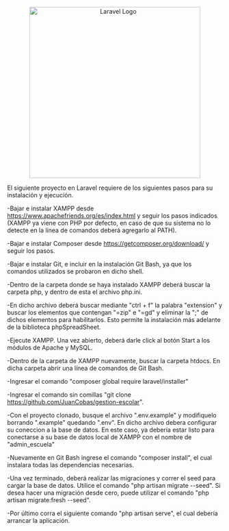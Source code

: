 <p align="center"><a href="https://laravel.com" target="_blank"><img src="https://raw.githubusercontent.com/laravel/art/master/logo-lockup/5%20SVG/2%20CMYK/1%20Full%20Color/laravel-logolockup-cmyk-red.svg" width="400" alt="Laravel Logo"></a></p>

El siguiente proyecto en Laravel requiere de los siguientes pasos para su instalación y ejecución. 

-Bajar e instalar XAMPP desde https://www.apachefriends.org/es/index.html y seguir los pasos indicados (XAMPP ya viene con PHP por defecto, en caso de que su sistema no lo detecte en la línea de comandos deberá agregarlo al PATH).

-Bajar e instalar Composer desde https://getcomposer.org/download/ y seguir los pasos.

-Bajar e instalar Git, e incluir en la instalación Git Bash, ya que los comandos utilizados se probaron en dicho shell.

-Dentro de la carpeta donde se haya instalado XAMPP deberá buscar la carpeta php, y dentro de esta el archivo php.ini. 

-En dicho archivo deberá buscar mediante "ctrl + f" la palabra "extension" y buscar los elementos que contengan "=zip" e "=gd" y eliminar la ";" de dichos elementos para habilitarlos. Esto permite la instalación más adelante de la biblioteca phpSpreadSheet.

-Ejecute XAMPP. Una vez abierto, deberá darle click al botón Start a los módulos de Apache y MySQL.

-Dentro de la carpeta de XAMPP nuevamente, buscar la carpeta htdocs. En dicha carpeta abrir una línea de comandos de Git Bash.

-Ingresar el comando "composer global require laravel/installer"

-Ingresar el comando sin comillas "git clone https://github.com/JuanCobas/gestion-escolar".

-Con el proyecto clonado, busque el archivo ".env.example" y modifiquelo borrando ".example" quedando ".env". En dicho archivo debera configurar su coneccion a la base de datos. En este caso, ya debería estar listo para conectarse a su base de datos local de XAMPP con el nombre de "admin_escuela"

-Nuevamente en Git Bash ingrese el comando "composer install", el cual instalara todas las dependencias necesarias.

-Una vez terminado, deberá realizar las migraciones y correr el seed para cargar la base de datos. Utilice el comando "php artisan migrate --seed". Si desea hacer una migración desde cero, puede utilizar el comando "php artisan migrate:fresh --seed".

-Por último corra el siguiente comando "php artisan serve", el cual debería arrancar la aplicación.
 
